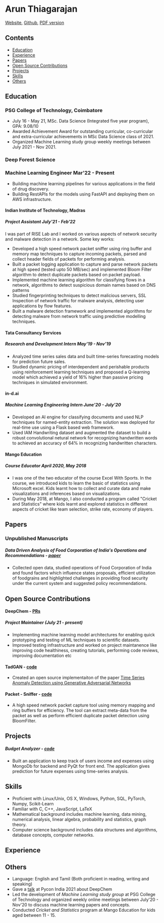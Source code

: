 # Arun Thiagarajan
[Website](https://arunppsg.github.io), [Github](https://github.com/arunppsg), [PDF version](https://raw.githubusercontent.com/arunppsg/resume/master/pdf/resume.pdf)

## Contents
- [Education](#education)
- [Experience](#experience)
- [Papers](#papers)
- [Open Source Contributions](#open-source-contributions)
- [Projects](#projects)
- [Skills](#skills)
- [Others](#others)

## Education

### PSG College of Technology, Coimbatore
- July 16 - May 21, MSc. Data Science (Integrated five year program), GPA: 9.08/10
- Awarded Achievement Award for outstanding curricular, co-curricular and extra-curricular achievements in MSc Data Science class of 2021.
- Organized Machine Learning study group weekly meetings between July 2021 - Nov 2021.

### Deep Forest Science
### Machine Learning Engineer Mar'22 - Present
- Building machine learning pipelines for various applications in the field of drug discovery.
- Building RestAPIs for the models using FastAPI and deploying them on AWS infrastructure.

#### Indian Institute of Technology, Madras
##### Project Assistant July'21 - Feb'22
I was part of RISE Lab and I worked on various aspects of network security and malware detection in a network. Some key works:
* Developed a high speed network packet sniffer using ring buffer and memory map techniques to capture incoming packets, parsed and collect header fields of packets for performing analysis.
* Built a packet logging application to capture and parse network packets at high speed (tested upto 50 MB/sec) and implemented Bloom Filter algorithm to detect duplicate packets based on packet payload.
* Implemented machine learning algorithm for classifying flows in a network, algorithms to detect suspicious domain names based on DNS patterns
* Studied fingerprinting techniques to detect malicious servers, SSL Inspection of network traffic for malware analysis, detecting user applications by flow features.
* Built a malware detection framework and implemented algorithms for detecting malware from network traffic using predictive modelling techniques.


#### Tata Consultancy Services
##### Research and Development Intern May'19 - Nov'19
- Analyzed time series sales data and built time-series forecasting models for prediction future sales.
- Studied dynamic pricing of interdependent and perishable products using reinforcement learning techniques and proposed a Q-learning model which achieved a yield of 16% higher than passive pricing techniques in simulated environment.

#### in-d.ai
##### Machine Learning Engineering Intern June'20 - July'20
- Developed an AI engine for classifying documents and used NLP techniques for named-entity extraction. The solution was deployed for real-time use using a Flask based web framework.
- Used IAM Handwriting dataset and augmented the dataset to build a robust convolutional netural network for recognizing handwritten words to achieved an accuracy of 64% in recognizing handwritten characters.

#### Mango Education
##### Course Educator April 2020, May 2018
- I was one of the two educator of the course Excel With Sports. In the course, we introduced kids to learn the basic of statistics using Microsoft excel. Kids learnt how to collect and curate data and make visualizations and inferences based on visualizations.
- During May 2018, at Mango, I also conducted a program called "Cricket and Statistics" where kids learnt and explored statistics in different aspects of cricket like team selection, strike rate, economy of players.

## Papers
### Unpublished Manuscripts
##### Data Driven Analysis of Food Corporation of India's Operations and Recommendations - [paper](https://arunppsg.github.io/files/FCI.pdf)
- Collected open data, studied operations of Food Corporation of India and found factors which influence states proposals, efficient utilization of foodgrains and highlighted challenges in providing food security under the current system and suggested policy recommendations.

## Open Source Contributions
#### DeepChem - [PRs](https://github.com/deepchem/deepchem/pulls?q=is%3Apr+author%3Aarunppsg+is%3Aclosed)
##### Project Maintainer (July 21 - present)
- Implementing machine learning model architectures for enabling quick prototyping and testing of ML
techniques to scientific datasets.
- Improved testing infrastructure and worked on project maintanence like improving code healthiness, creating tutorials, performing code reviews, improving documentation etc


#### TadGAN - [code](https://github.com/arunppsg/tadGAN)
- Created an open source implementaiton of the paper [Time Series Anomaly Detection using Generative Adversarial Networks](https://arxiv.org/abs/2009.07769)

#### Packet - Sniffer - [code](https://github.com/arunppsg/packet-sniffer)
- A high speed network packet capture tool using memory mapping and ring buffers for efficiency. The tool can extract meta-data from the packet as well as perform efficient duplicate packet detection using BloomFilter.

## Projects
##### Budget Analyzer - [code](https://github.com/arunppsg/budget-analyzer)
- Built an application to keep track of users income and expenses using MongoDb for backend and PyQt for front end. The application gives prediction for future expenses using time-series analysis.

## Skills
- Proficient with Linux/Unix, OS X, Windows, Python, SQL, PyTorch, Numpy, Scikit-Learn
- Familiar with C, C++, JavaScript, LaTeX
- Mathematical background includes machine learning, data mining, numerical analysis, linear algebra, probability and statistics, graph theory.
- Computer science background includes data structures and algorithms, database concepts, computer networks.

## Experience
## Others
- Language: English and Tamil (Both proficient in reading, writing and speaking)
- Gave a [talk](https://www.youtube.com/watch?v=JEFrzjpf6d0) at Pycon India 2021 about DeepChem
- Led the development of *Machine Learning study group* at PSG College of Technology and organized weekly online meetings between July'20 - Nov'20 to discuss machine learning papers and concepts.
- Conducted *Cricket and Statistics* program at Mango Education for kids aged between 11 - 15.
